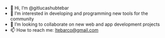 - 👋 Hi, I’m @gitlucashubtebar
- 👀 I’m interested in developing and programming new tools for the community
- 💞️ I’m looking to collaborate on new web and app development projects
- 📫 How to reach me: ltebarco@gmail.com

<!---
gitlucashubtebar/gitlucashubtebar is a ✨ special ✨ repository because its `README.md` (this file) appears on your GitHub profile.
You can click the Preview link to take a look at your changes.
--->
